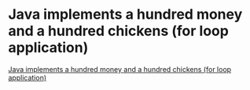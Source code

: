 # Java implements a hundred money and a hundred chickens (for loop application)
[Java implements a hundred money and a hundred chickens (for loop application)](https://aiwithcloud.com/2022/09/19/java_implements_a_hundred_money_and_a_hundred_chickens_for_loop_application/)